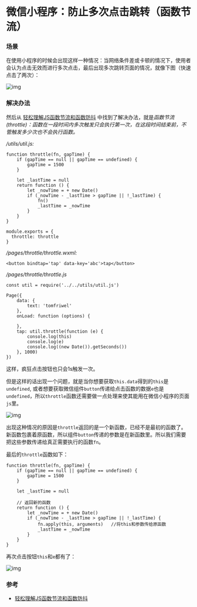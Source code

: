 # 微信小程序：防止多次点击跳转（函数节流）

### 场景

在使用小程序的时候会出现这样一种情况：当网络条件差或卡顿的情况下，使用者会认为点击无效而进行多次点击，最后出现多次跳转页面的情况，就像下图（快速点击了两次）： 

![img](https://upload-images.jianshu.io/upload_images/6080333-234e162e03e06514.gif?imageMogr2/auto-orient/strip%7CimageView2/2/w/300)

### 解决办法

然后从 [轻松理解JS函数节流和函数防抖](https://link.jianshu.com/?t=https%3A%2F%2Fmp.weixin.qq.com%2Fs%2F3FZJ0nQLhj9PCi0pfBjc9A) 中找到了解决办法，就是*函数节流(throttle)：函数在一段时间内多次触发只会执行第一次，在这段时间结束前，不管触发多少次也不会执行函数。*

*/utils/util.js:*

```
function throttle(fn, gapTime) {
    if (gapTime == null || gapTime == undefined) {
        gapTime = 1500
    }

    let _lastTime = null
    return function () {
        let _nowTime = + new Date()
        if (_nowTime - _lastTime > gapTime || !_lastTime) {
            fn()
            _lastTime = _nowTime
        }
    }
}

module.exports = {
  throttle: throttle
}
```

*/pages/throttle/throttle.wxml:*

```
<button bindtap='tap' data-key='abc'>tap</button>
```

*/pages/throttle/throttle.js*

```
const util = require('../../utils/util.js')

Page({
    data: {
        text: 'tomfriwel'
    },
    onLoad: function (options) {

    },
    tap: util.throttle(function (e) {
        console.log(this)
        console.log(e)
        console.log((new Date()).getSeconds())
    }, 1000)
})
```

这样，疯狂点击按钮也只会1s触发一次。

但是这样的话出现一个问题，就是当你想要获取`this.data`得到的`this`是`undefined`, 或者想要获取微信组件`button`传递给点击函数的数据`e`也是`undefined`，所以`throttle`函数还需要做一点处理来使其能用在微信小程序的页面`js`里。

![img](https://upload-images.jianshu.io/upload_images/6080333-0a5b6c16263fa5e7.jpg?imageMogr2/auto-orient/strip%7CimageView2/2/w/606)

出现这种情况的原因是`throttle`返回的是一个新函数，已经不是最初的函数了。新函数包裹着原函数，所以组件`button`传递的参数是在新函数里。所以我们需要把这些参数传递给真正需要执行的函数`fn`。

最后的`throttle`函数如下：

```
function throttle(fn, gapTime) {
    if (gapTime == null || gapTime == undefined) {
        gapTime = 1500
    }

    let _lastTime = null

    // 返回新的函数
    return function () {
        let _nowTime = + new Date()
        if (_nowTime - _lastTime > gapTime || !_lastTime) {
            fn.apply(this, arguments)   //将this和参数传给原函数
            _lastTime = _nowTime
        }
    }
}
```

再次点击按钮`this`和`e`都有了：

![img](https://upload-images.jianshu.io/upload_images/6080333-8e2792dd7b344f38.jpg?imageMogr2/auto-orient/strip%7CimageView2/2/w/613)

### 参考

- [轻松理解JS函数节流和函数防抖](https://link.jianshu.com/?t=https%3A%2F%2Fmp.weixin.qq.com%2Fs%2F3FZJ0nQLhj9PCi0pfBjc9A)